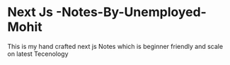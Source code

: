 # Next Js -Notes-By-Unemployed-Mohit
This is my hand crafted next js Notes which is beginner friendly and scale on latest Tecenology 
